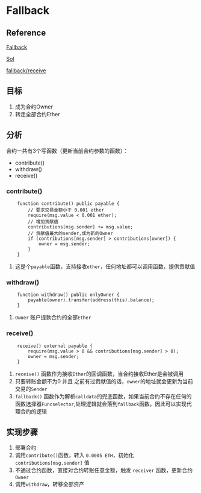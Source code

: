 # Fallback
## Reference
[Fallback](https://ethernaut.openzeppelin.com/level/1)

[Sol](https://github.com/yuhuajing/ethernaut-book/blob/main/src/01-Fallback/Fallback.sol)

[fallback/receive](https://github.com/yuhuajing/solidityLearn/tree/main/smartContract)

## 目标
1. 成为合约Owner
2. 转走全部合约Ether

## 分析
合约一共有3个写函数（更新当前合约参数的函数）：
- contribute()
- withdraw()
- receive()

### contribute()
```solidity
    function contribute() public payable {
        // 要求交易金额小于 0.001 ether
        require(msg.value < 0.001 ether);
        // 增加贡献值
        contributions[msg.sender] += msg.value;
        // 贡献值最大的sender,成为新的Owner
        if (contributions[msg.sender] > contributions[owner]) {
            owner = msg.sender;
        }
    }
```
1. 这是个`payable`函数，支持接收`ether`，任何地址都可以调用函数，提供贡献值

### withdraw()
```solidity
    function withdraw() public onlyOwner {
        payable(owner).transfer(address(this).balance);
    }
```
1. `Owner` 账户提款合约的全部`Ether`

### receive()
```solidity
    receive() external payable {
        require(msg.value > 0 && contributions[msg.sender] > 0);
        owner = msg.sender;
    }
```
1. `receive()` 函数作为接收`Ether`的回调函数，当合约接收Ether是会被调用
2. 只要转账金额不为0 并且 之前有过贡献值的话，`owner`的地址就会更新为当前交易的`Sender`
3. `fallback()` 函数作为解析`calldata`的兜底函数，如果当前合约不存在任何的函数选择器`Funcselector`,处理逻辑就会落到`fallback`函数，因此可以实现代理合约的逻辑

## 实现步骤
1. 部署合约
2. 调用`contribute()`函数，转入 `0.0005 ETH`，初始化 `contributions[msg.sender]` 值
3. 不通过合约函数，直接对合约转账任意金额，触发 `receiver` 函数，更新合约`Owner`
5. 调用`withdraw`，转移全部资产
